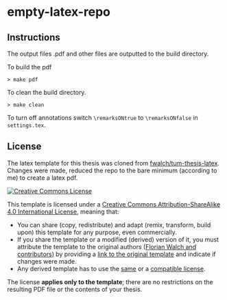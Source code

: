 # empty-latex-repo

## Instructions

The output files .pdf and other files are outputted to the build directory. 

To build the pdf

```{bash}
> make pdf
```

To clean the build directory. 

```{bash}
> make clean
```

To turn off annotations switch `\remarksONtrue` to `\remarksONfalse` in `settings.tex`. 

## License

The latex template for this thesis was cloned from [fwalch/tum-thesis-latex][template-url]. Changes were made, reduced the repo to the bare minimum (according to me) to create a latex pdf.  

[![Creative Commons License][license-image]][license]

This template is licensed under a [Creative Commons Attribution-ShareAlike 4.0 International License][license], meaning that:

 * You can share (copy, redistribute) and adapt (remix, transform, build upon) this template for any purpose, even commercially.
 * If you share the template or a modified (derived) version of it, you must attribute the template to the original authors ([Florian Walch and contributors][template-authors]) by providing a [link to the original template][template-url] and indicate if changes were made.
 * Any derived template has to use the [same][license] or a [compatible license][license-compatible].

The license **applies only to the template**; there are no restrictions on the resulting PDF file or the contents of your thesis.


[license-compatible]: https://creativecommons.org/compatiblelicenses
[license-image]: https://i.creativecommons.org/l/by-sa/4.0/88x31.png
[license]: https://creativecommons.org/licenses/by-sa/4.0/
[template-authors]: https://github.com/fwalch/tum-thesis-latex/graphs/contributors
[template-url]: https://github.com/fwalch/tum-thesis-latex
